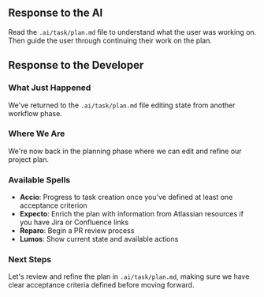 ## Response to the AI

Read the `.ai/task/plan.md` file to understand what the user was working on. Then guide the user through continuing their work on the plan.

## Response to the Developer

### What Just Happened

We've returned to the `.ai/task/plan.md` file editing state from another workflow phase.

### Where We Are

We're now back in the planning phase where we can edit and refine our project plan.

### Available Spells

- **Accio**: Progress to task creation once you've defined at least one acceptance criterion
- **Expecto**: Enrich the plan with information from Atlassian resources if you have Jira or Confluence links
- **Reparo**: Begin a PR review process
- **Lumos**: Show current state and available actions

### Next Steps

Let's review and refine the plan in `.ai/task/plan.md`, making sure we have clear acceptance criteria defined before moving forward.
